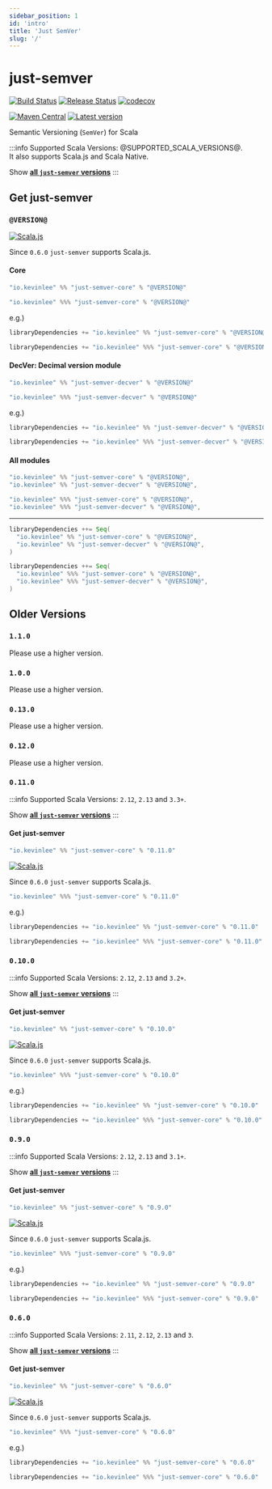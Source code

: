 ```yaml
---
sidebar_position: 1
id: 'intro'
title: 'Just SemVer'
slug: '/'
---
```

# just-semver

[![Build Status](https://github.com/Kevin-Lee/just-semver/workflows/Build%20All/badge.svg)](https://github.com/Kevin-Lee/just-semver/actions?workflow=Build+All)
[![Release Status](https://github.com/Kevin-Lee/just-semver/workflows/Release/badge.svg)](https://github.com/Kevin-Lee/just-semver/actions?workflow=Release)
[![codecov](https://codecov.io/gh/kevin-lee/just-semver/graph/badge.svg?token=SO5LB2BWOL)](https://codecov.io/gh/kevin-lee/just-semver)

[![Maven Central](https://maven-badges.herokuapp.com/maven-central/io.kevinlee/just-semver_2.13/badge.svg)](https://search.maven.org/artifact/io.kevinlee/just-semver_2.13)
[![Latest version](https://index.scala-lang.org/kevin-lee/just-semver/just-semver/latest.svg)](https://index.scala-lang.org/kevin-lee/just-semver/just-semver)

Semantic Versioning (`SemVer`) for Scala

:::info
Supported Scala Versions: @SUPPORTED_SCALA_VERSIONS@.<br/>
It also supports Scala.js and Scala Native.

Show [**all `just-semver` versions**](https://index.scala-lang.org/kevin-lee/just-semver/artifacts)
:::


## Get just-semver

### `@VERSION@`

[![Scala.js](https://www.scala-js.org/assets/badges/scalajs-1.11.0.svg)](https://www.scala-js.org)

Since `0.6.0` `just-semver` supports Scala.js.

#### Core
```scala
"io.kevinlee" %% "just-semver-core" % "@VERSION@"
```

```scala
"io.kevinlee" %%% "just-semver-core" % "@VERSION@"
```


e.g.)
```scala
libraryDependencies += "io.kevinlee" %% "just-semver-core" % "@VERSION@"
```
```scala
libraryDependencies += "io.kevinlee" %%% "just-semver-core" % "@VERSION@"
```


#### DecVer: Decimal version module
```scala
"io.kevinlee" %% "just-semver-decver" % "@VERSION@"
```

```scala
"io.kevinlee" %%% "just-semver-decver" % "@VERSION@"
```


e.g.)
```scala
libraryDependencies += "io.kevinlee" %% "just-semver-decver" % "@VERSION@"
```
```scala
libraryDependencies += "io.kevinlee" %%% "just-semver-decver" % "@VERSION@"
```

#### All modules

```scala
"io.kevinlee" %% "just-semver-core" % "@VERSION@",
"io.kevinlee" %% "just-semver-decver" % "@VERSION@",
```

```scala
"io.kevinlee" %%% "just-semver-core" % "@VERSION@",
"io.kevinlee" %%% "just-semver-decver" % "@VERSION@",
```

***

```scala
libraryDependencies ++= Seq(
  "io.kevinlee" %% "just-semver-core" % "@VERSION@",
  "io.kevinlee" %% "just-semver-decver" % "@VERSION@",
)
```
```scala
libraryDependencies ++= Seq(
  "io.kevinlee" %%% "just-semver-core" % "@VERSION@",
  "io.kevinlee" %%% "just-semver-decver" % "@VERSION@",
)
```



## Older Versions

### `1.1.0`
Please use a higher version.

### `1.0.0`
Please use a higher version.

### `0.13.0`
Please use a higher version.

### `0.12.0`
Please use a higher version.

### `0.11.0`

:::info
Supported Scala Versions: `2.12`, `2.13` and `3.3+`.

Show [**all `just-semver` versions**](https://index.scala-lang.org/kevin-lee/just-semver/artifacts)
:::


#### Get just-semver

```scala
"io.kevinlee" %% "just-semver-core" % "0.11.0"
```

[![Scala.js](https://www.scala-js.org/assets/badges/scalajs-1.18.0.svg)](https://www.scala-js.org)

Since `0.6.0` `just-semver` supports Scala.js.

```scala
"io.kevinlee" %%% "just-semver-core" % "0.11.0"
```


e.g.)
```scala
libraryDependencies += "io.kevinlee" %% "just-semver-core" % "0.11.0"
```
```scala
libraryDependencies += "io.kevinlee" %%% "just-semver-core" % "0.11.0"
```


### `0.10.0`

:::info
Supported Scala Versions: `2.12`, `2.13` and `3.2+`.

Show [**all `just-semver` versions**](https://index.scala-lang.org/kevin-lee/just-semver/artifacts)
:::


#### Get just-semver

```scala
"io.kevinlee" %% "just-semver-core" % "0.10.0"
```

[![Scala.js](https://www.scala-js.org/assets/badges/scalajs-1.11.0.svg)](https://www.scala-js.org)

Since `0.6.0` `just-semver` supports Scala.js.

```scala
"io.kevinlee" %%% "just-semver-core" % "0.10.0"
```


e.g.)
```scala
libraryDependencies += "io.kevinlee" %% "just-semver-core" % "0.10.0"
```
```scala
libraryDependencies += "io.kevinlee" %%% "just-semver-core" % "0.10.0"
```


### `0.9.0`

:::info
Supported Scala Versions: `2.12`, `2.13` and `3.1+`.

Show [**all `just-semver` versions**](https://index.scala-lang.org/kevin-lee/just-semver/artifacts)
:::


#### Get just-semver

```scala
"io.kevinlee" %% "just-semver-core" % "0.9.0"
```

[![Scala.js](https://www.scala-js.org/assets/badges/scalajs-1.11.0.svg)](https://www.scala-js.org)

Since `0.6.0` `just-semver` supports Scala.js.

```scala
"io.kevinlee" %%% "just-semver-core" % "0.9.0"
```


e.g.)
```scala
libraryDependencies += "io.kevinlee" %% "just-semver-core" % "0.9.0"
```
```scala
libraryDependencies += "io.kevinlee" %%% "just-semver-core" % "0.9.0"
```


### `0.6.0`

:::info
Supported Scala Versions: `2.11`, `2.12`, `2.13` and `3`.

Show [**all `just-semver` versions**](https://index.scala-lang.org/kevin-lee/just-semver/artifacts)
:::


#### Get just-semver

```scala
"io.kevinlee" %% "just-semver-core" % "0.6.0"
```

[![Scala.js](https://www.scala-js.org/assets/badges/scalajs-1.11.0.svg)](https://www.scala-js.org)

Since `0.6.0` `just-semver` supports Scala.js.

```scala
"io.kevinlee" %%% "just-semver-core" % "0.6.0"
```


e.g.)
```scala
libraryDependencies += "io.kevinlee" %% "just-semver-core" % "0.6.0"
```
```scala
libraryDependencies += "io.kevinlee" %%% "just-semver-core" % "0.6.0"
```

